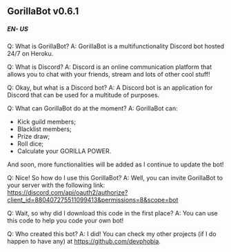 ## GorillaBot v0.6.1 ##

##### EN- US #####


Q: What is GorillaBot?
A: GorillaBot is a multifunctionality Discord bot hosted 24/7 on Heroku.

Q: What is Discord?
A: Discord is an online communication platform that allows you to chat with your friends,
stream and lots of other cool stuff!

Q: Okay, but what is a Discord bot?
A: A Discord bot is an application for Discord that can be used for a multitude of purposes.

Q: What can GorillaBot do at the moment?
A: GorillaBot can: 
+ Kick guild members;
+ Blacklist members;
+ Prize draw;
+ Roll dice;
+ Calculate your GORILLA POWER.

And soon, more functionalities will be added as I continue to update the bot!

Q: Nice! So how do I use this GorillaBot?
A: Well, you can invite GorillaBot to your server with the following link: https://discord.com/api/oauth2/authorize?client_id=880407275511099413&permissions=8&scope=bot

Q: Wait, so why did I download this code in the first place?
A: You can use this code to help you code your own bot!

Q: Who created this bot?
A: I did! You can check my other projects (if I do happen to have any) at https://github.com/devphobia.
